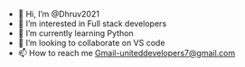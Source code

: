 - 👋 Hi, I’m @Dhruv2021
- 👀 I’m interested in Full stack developers
- 🌱 I’m currently learning Python
- 💞️ I’m looking to collaborate on VS code
- 📫 How to reach me Gmail-uniteddevelopers7@gmail.com

<!---
Dhruv2021/Dhruv2021 is a ✨ special ✨ repository because its `README.md` (this file) appears on your GitHub profile.
You can click the Preview link to take a look at your changes.
--->
